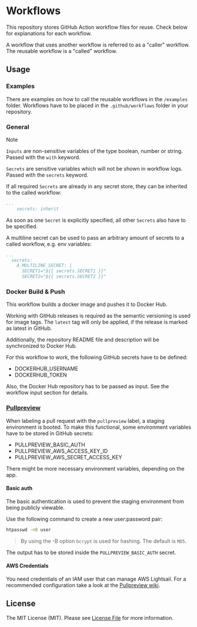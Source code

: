 # Workflows

This repository stores GitHub Action workflow files for reuse. Check below for explanations for each workflow.

A workflow that uses another workflow is referred to as a "caller" workflow. The reusable workflow is a "called" workflow.

## Usage

### Examples

There are examples on how to call the reusable workflows in the `/examples` folder. Workflows have to be placed in the `.github/workflows` folder in your repository.

### General

> [!NOTE]
>
> `Inputs` are non-sensitive variables of the type boolean, number or string. Passed with the `with` keyword.
>
> `Secrets` are sensitive variables which will not be shown in workflow logs. Passed with the `secrets` keyword.

If all required `Secrets` are already in any secret store, they can be inherited to the called workflow:

```yml
...
    secrets: inherit
```

As soon as one `Secret` is explicitly specified, all other `Secrets` also have to be specified.

A multiline secret can be used to pass an arbitrary amount of secrets to a called workflow, e.g. env variables:

```yml
...
  secrets:
    A_MULTILINE_SECRET: |
      SECRET1="${{ secrets.SECRET1 }}"
      SECRET2="${{ secrets.SECRET2 }}"
```

### Docker Build & Push

This workflow builds a docker image and pushes it to Docker Hub.

Working with GitHub releases is required as the semantic versioning is used for image tags. The `latest` tag will only be applied, if the release is marked as latest in GitHub. 

Additionally, the repository README file and description will be synchronized to Docker Hub. 

For this workflow to work, the following GitHub secrets have to be defined:

- DOCKERHUB_USERNAME
- DOCKERHUB_TOKEN

Also, the Docker Hub repository has to be passed as input. See the workflow input section for details.

### [Pullpreview](https://github.com/pullpreview/action)

When labeling a pull request with the `pullpreview` label, a staging environment is booted. To make this functional, some environment variables have to be stored in GitHub secrets:

- PULLPREVIEW_BASIC_AUTH
- PULLPREVIEW_AWS_ACCESS_KEY_ID
- PULLPREVIEW_AWS_SECRET_ACCESS_KEY

There might be more necessary environment variables, depending on the app.

#### Basic auth

The basic authentication is used to prevent the staging environment from being publicly viewable.

Use the following command to create a new user:password pair:

```bash
htpasswd -nB user
```

> By using the -B option `bcrypt` is used for hashing. The default is `MD5`.

The output has to be stored inside the `PULLPREVIEW_BASIC_AUTH` secret.

#### AWS Credentials

You need credentials of an IAM user that can manage AWS Lightsail. For a recommended configuration take a look at
the [Pullpreview wiki](https://github.com/pullpreview/action/wiki/Recommended-AWS-Configuration).

## License

The MIT License (MIT). Please see [License File](LICENSE) for more information.

